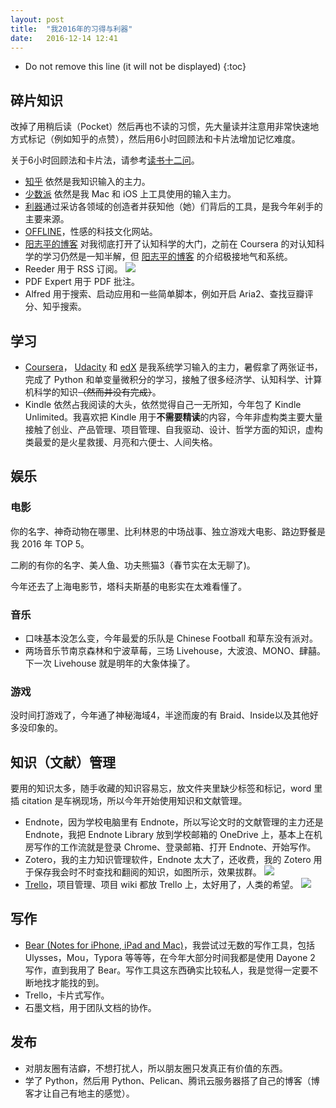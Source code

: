 ```yaml
---
layout: post
title:  "我2016年的习得与利器"
date:   2016-12-14 12:41
---
```


* Do not remove this line (it will not be displayed) 
{:toc}

## 碎片知识
改掉了用稍后读（Pocket）然后再也不读的习惯，先大量读并注意用非常快速地方式标记（例如知乎的点赞），然后用6小时回顾法和卡片法增加记忆难度。

关于6小时回顾法和卡片法，请参考[读书十二问](http://www.yangzhiping.com/psy/live002.yangtalk.html)。

* [知乎](https://www.zhihu.com/) 依然是我知识输入的主力。
* [少数派](http://sspai.com/) 依然是我 Mac 和 iOS 上工具使用的输入主力。
* [利器](http://liqi.io/)通过采访各领域的创造者并获知他（她）们背后的工具，是我今年剁手的主要来源。
* [OFFLINE](https://the-offline.com/)，性感的科技文化网站。
* [阳志平的博客](http://www.yangzhiping.com/) 对我彻底打开了认知科学的大门，之前在 Coursera 的对认知科学的学习仍然是一知半解，但 [阳志平的博客](http://www.yangzhiping.com/) 的介绍极接地气和系统。
* Reeder 用于 RSS 订阅。
![](http://ww3.sinaimg.cn/large/006y8lVagw1faq83vgtnej31hc0u00yg.jpg)
* PDF Expert 用于 PDF 批注。
* Alfred 用于搜索、启动应用和一些简单脚本，例如开启 Aria2、查找豆瓣评分、知乎搜索。

## 学习
* [Coursera](http://coursera.com/)， [Udacity](https://classroom.udacity.com/me) 和 [edX](https://courses.edx.org/dashboard) 是我系统学习输入的主力，暑假拿了两张证书，完成了 Python 和单变量微积分的学习，接触了很多经济学、认知科学、计算机科学的知识<del>（然而并没有完成）</del>。
* Kindle 依然占我阅读的大头，依然觉得自己一无所知，今年包了 Kindle Unlimited。我喜欢把 Kindle 用于**不需要精读**的内容，今年非虚构类主要大量接触了创业、产品管理、项目管理、自我驱动、设计、哲学方面的知识，虚构类最爱的是火星救援、月亮和六便士、人间失格。

## 娱乐
### 电影
你的名字、神奇动物在哪里、比利林恩的中场战事、独立游戏大电影、路边野餐是我 2016 年 TOP 5。

二刷的有你的名字、美人鱼、功夫熊猫3（春节实在太无聊了)。

今年还去了上海电影节，塔科夫斯基的电影实在太难看懂了。
### 音乐
* 口味基本没怎么变，今年最爱的乐队是 Chinese Football 和草东没有派对。
* 两场音乐节南京森林和宁波草莓，三场 Livehouse，大波浪、MONO、肆囍。下一次 Livehouse 就是明年的大象体操了。
### 游戏
没时间打游戏了，今年通了神秘海域4，半途而废的有 Braid、Inside以及其他好多没印象的。

## 知识（文献）管理
要用的知识太多，随手收藏的知识容易忘，放文件夹里缺少标签和标记，word 里插 citation 是车祸现场，所以今年开始使用知识和文献管理。

* Endnote，因为学校电脑里有 Endnote，所以写论文时的文献管理的主力还是 Endnote，我把 Endnote Library 放到学校邮箱的 OneDrive 上，基本上在机房写作的工作流就是登录 Chrome、登录邮箱、打开 Endnote、开始写作。
* Zotero，我的主力知识管理软件，Endnote 太大了，还收费，我的 Zotero 用于保存我会时不时查找和翻阅的知识，如图所示，效果拔群。
![](http://ww1.sinaimg.cn/large/006y8lVagw1faq82jb1caj31hc0u0dm3.jpg)
* [Trello](https://trello.com)，项目管理、项目 wiki 都放 Trello 上，太好用了，人类的希望。
![](http://ww4.sinaimg.cn/large/006y8lVagw1faq7eby84tj31hc0u013w.jpg)

## 写作
* [Bear (Notes for iPhone, iPad and Mac)](http://www.bear-writer.com/)，我尝试过无数的写作工具，包括 Ulysses，Mou，Typora 等等等，在今年大部分时间我都是使用 Dayone 2 写作，直到我用了 Bear。写作工具这东西确实比较私人，我是觉得一定要不断地找才能找的到。
* Trello，卡片式写作。
* 石墨文档，用于团队文档的协作。

## 发布
* 对朋友圈有洁癖，不想打扰人，所以朋友圈只发真正有价值的东西。
* 学了 Python，然后用 Python、Pelican、腾讯云服务器搭了自己的博客（博客才让自己有地主的感觉）。
